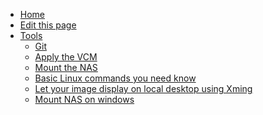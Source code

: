 <!-- docs/_sidebar.md -->

* [Home](README.md)
* [Edit this page](edit.md)
* [Tools](tools.md)
  * [Git](./Tools/git.md)
  * [Apply the VCM](./Tools/apply_vcm.md)
  * [Mount the NAS](./Tools/nas_mount.md)
  * [Basic Linux commands you need know](./Tools/linux_commands.md)
  * [Let your image display on local desktop using Xming](./Tools/display_img_on_desktop.md)
  * [Mount NAS on windows](./Tools/nas_on_windows.md)
  <!-- * [win_nas](./cheatsheet/win_nas.md) -->
